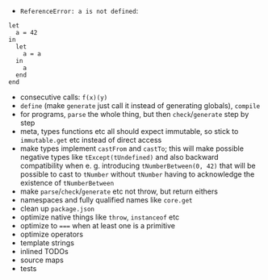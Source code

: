 - `ReferenceError: a is not defined`:
```
let
  a = 42
in
  let
    a = a
  in
    a
  end
end
```
- consecutive calls: `f(x)(y)`
- `define` (make `generate` just call it instead of generating globals), `compile`
- for programs, `parse` the whole thing, but then `check`/`generate` step by step
- meta, types functions etc all should expect immutable, so stick to `immutable.get` etc instead of direct access
- make types implement `castFrom` and `castTo`; this will make possible negative types like `tExcept(tUndefined)` and also backward compatibility when e. g. introducing `tNumberBetween(0, 42)` that will be possible to cast to `tNumber` without `tNumber` having to acknowledge the existence of `tNumberBetween`
- make `parse`/`check`/`generate` etc not throw, but return eithers
- namespaces and fully qualified names like `core.get`
- clean up `package.json`
- optimize native things like `throw`, `instanceof` etc
- optimize to `===` when at least one is a primitive
- optimize operators
- template strings
- inlined TODOs
- source maps
- tests
